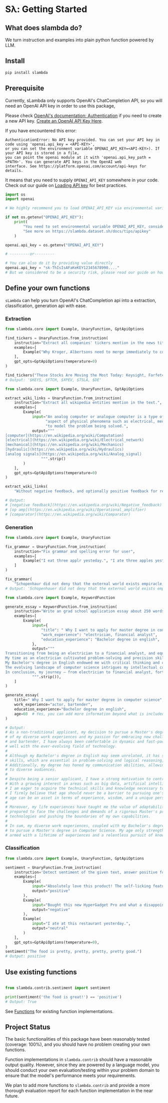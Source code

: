 # Sλ: Getting Started

## What does slambda do?

We turn instruction and examples into plain python function powered by LLM.

## Install

```bash
pip install slambda
```

## Prerequisite

Currently, sLambda only supports OpenAI's ChatCompletion API, so you will need an OpenAI API key in order to use this
package,

Please check [OpenAI's documentation: Authentication](https://platform.openai.com/docs/api-reference/authentication) if
you need to create a new API key.  [Create an OpenAI API Key Here](https://platform.openai.com/account/api-keys).

If you have encountered this error:

```
AuthenticationError: No API key provided. You can set your API key in code using 'openai.api_key = <API-KEY>', 
or you can set the environment variable OPENAI_API_KEY=<API-KEY>). If your API key is stored in a file, 
you can point the openai module at it with 'openai.api_key_path = <PATH>'. You can generate API keys in the OpenAI web 
interface. See https://platform.openai.com/account/api-keys for details.
```

It means that you need to supply `OPENAI_API_KEY` somewhere in your code. Check out our guide
on [Loading API key](/docs/tips/apikey) for best practices.

```python
import os
import openai

# We highly recommend you to load OPENAI_API_KEY via environmental variable 

if not os.getenv("OPENAI_API_KEY"):
    print(
        "You need to set environmental variable OPENAI_API_KEY, consider using dotenv."
        "See more on https://slambda.dataset.sh/docs/tips/apikey"
    )

openai.api_key = os.getenv("OPENAI_API_KEY")

# ---------or---------

# You can also do it by providing value directly
openai.api_key = "sk-ThIsIsAFaKeKEY12345678990...."
# But we considered to be a security risk, please read our guide on how to load api key for more details. 
```

## Define your own functions

`sLambda` can help you turn OpenAI's ChatCompletion api into a extraction, classification, generation api with ease.

### Extraction

```python title="Extract stock Tickers"
from slambda.core import Example, UnaryFunction, GptApiOptions

find_tickers = UnaryFunction.from_instruction(
    instruction="Extract all companies' tickers mention in the news title.",
    examples=[
        Example("Why Kroger, Albertsons need to merge immediately to compete with Walmart", "$KR, $ACI")
    ],
    gpt_opts=GptApiOptions(temperature=0)
)

find_tickers("These Stocks Are Moving the Most Today: Keysight, Farfetch, XPeng, Tesla, Deere, and More")
# Output: '$KEYS, $FTCH, $XPEV, $TSLA, $DE'
```

```python title="Extract Wikipeida Links"
from slambda.core import Example, UnaryFunction, GptApiOptions

extract_wiki_links = UnaryFunction.from_instruction(
    instruction="Extract all wikipedia entities mention in the text.",
    examples=[
        Example(
            input="An analog computer or analogue computer is a type of computer that uses the continuous variation"
                  "aspect of physical phenomena such as electrical, mechanical, or hydraulic quantities (analog signals) "
                  "to model the problem being solved.",
            output="""
[computer](https://en.wikipedia.org/wiki/Computation)
[electrical](https://en.wikipedia.org/wiki/Electrical_network)
[mechanical](https://en.wikipedia.org/wiki/Mechanics)
[hydraulic](https://en.wikipedia.org/wiki/Hydraulics)
[analog signals](https://en.wikipedia.org/wiki/Analog_signal)
                """.strip()
        )
    ],
    gpt_opts=GptApiOptions(temperature=0)
)

extract_wiki_links(
    "Without negative feedback, and optionally positive feedback for regeneration, an op amp acts as a comparator.")

# Output: 
# [negative feedback](https://en.wikipedia.org/wiki/Negative_feedback)
# [op amp](https://en.wikipedia.org/wiki/Operational_amplifier)
# [comparator](https://en.wikipedia.org/wiki/Comparator)
```

### Generation

```python title="Fix Grammar"
from slambda.core import Example, UnaryFunction

fix_grammar = UnaryFunction.from_instruction(
    instruction="Fix grammar and spelling error for user",
    examples=[
        Example("I eat three applr yesteday.", "I ate three apples yesterday."),
    ]
)

fix_grammar(
    "Schopenhaur did not deny that the external world exists empiracle, but he followed Kant in claimin' that our knowledge and experiense of the world are always indirekt.")
# Output: 'Schopenhauer did not deny that the external world exists empirically, but he followed Kant in claiming that our knowledge and experience of the world are always indirect.'

```

```python title="Write Essay"
from slambda.core import Example, KeywordFunction

generate_essay = KeywordFunction.from_instruction(
    instruction="Write an grad school application essay about 250 words using the given information",
    examples=[
        Example(
            input={
                "title": " Why I want to apply for master degree in computer science",
                "work_experience": "electrician, financial analyst",
                "education_experience": "Bachelor degree in english",
            },
            output="""
Transitioning from being an electrician to a financial analyst, and equipped with a Bachelor's degree in English, I am driven to undertake a Master's degree in Computer Science. This decision arises from my diverse experiences, revealing the intersecting points between my past and the boundless possibilities of the tech world.
My time as an electrician cultivated problem-solving and precision skills, paralleling the demands of programming. Similarly, my role as a financial analyst exposed me to the potency of data analysis and technology-driven decision-making. Recognizing these common threads, I am keen to meld my existing expertise with the innovation fostered by computer science.
My Bachelor's degree in English endowed me with critical thinking and communication prowess, invaluable assets when navigating interdisciplinary collaborations and explaining intricate technicalities. By pursuing a Master's in Computer Science, I aspire to fuse my linguistic finesse with programming adeptness, enhancing my capacity to innovate and contribute effectively.
The evolving landscape of computer science intrigues my intellectual curiosity, from AI and machine learning to cybersecurity and software engineering. This fervor drives my academic pursuit, aiming to amplify my theoretical knowledge and hands-on skills, positioning me at technology's vanguard.
In conclusion, my journey – from electrician to financial analyst, fortified by a Bachelor's in English – has illuminated the transformative potential of computer science. With a burning desire to challenge and unite my experiences, I am resolute in my commitment to a Master's in Computer Science. This endeavor promises not only personal enrichment but also a chance to meaningfully influence the trajectory of technological advancement.        
            """.strip()),
    ]
)

generate_essay(
    title=" Why I want to apply for master degree in computer science",
    work_experience="actor, bartender",
    education_experience="Bachelor degree in english",
    age=60  # Yes, you can add more information beyond what is included in the examples. 
)

# Output:
# As a non-traditional applicant, my decision to pursue a Master's degree in Computer Science stems from a combination
# of my diverse work experiences and my passion for embracing new challenges at the age of 60. Having worked as an actor 
# and bartender, I have always been comfortable in dynamic and fast-paced environments, traits that align 
# well with the ever-evolving field of technology.
# 
# Although my Bachelor's degree in English may seem unrelated, it has sharpened my critical thinking and analytical 
# skills, which are essential in problem-solving and logical reasoning, both foundational elements in computer science. 
# Additionally, my degree has honed my communication abilities, allowing me to effectively convey complex concepts 
# to diverse audiences.
# 
# Despite being a senior applicant, I have a strong motivation to contribute to the field of computer science. 
# With a growing interest in areas such as big data, artificial intelligence, and programming, 
# I am eager to acquire the technical skills and knowledge necessary to engage in meaningful research and innovation. 
# I firmly believe that age should never be a barrier to pursuing one's passions, and I am determined to prove that 
# age can be an asset in terms of experience, wisdom, and a unique perspective.
# 
# Moreover, my life experiences have taught me the value of adaptability, resilience, and a growth mindset. I am 
# prepared to face the challenges and demands of a rigorous Master's program, fully committed to embracing new 
# technologies and pushing the boundaries of my own capabilities.
# 
# In sum, my diverse work experiences, coupled with my Bachelor's degree in English, have paved the way for my decision 
# to pursue a Master's degree in Computer Science. My age only strengthens my resolve to contribute to the field, 
# armed with a lifetime of experiences and a relentless pursuit of knowledge.

```

### Classification

```python title="Binary sentiment classifier"
from slambda.core import Example, UnaryFunction, GptApiOptions

sentiment = UnaryFunction.from_instruction(
    instruction='Detect sentiment of the given text, answer positive for positive sentiment, negative for negative sentiment, otherwise neutral.',
    examples=[
        Example(
            input="Absolutely love this product! The self-licking feature is a game-changer for ice cream lovers like me. No more melty messes, just pure enjoyment. A must-have for summer!",
            output="positive"
        ),
        Example(
            input="Bought this new HyperGadget Pro and what a disappointment! It feels cheap, doesn't work as advertised, and the battery life is a joke. Save your money and avoid this one.",
            output="negative"
        ),
        Example(
            input="I ate at this restaurant yesterday.",
            output="neutral"
        )
    ],
    gpt_opts=GptApiOptions(temperature=0),
)
sentiment("The food is pretty, pretty, pretty, pretty good.")
# Output: positive
```

## Use existing functions

```py

from slambda.contrib.sentiment import sentiment

print(sentiment('the food is great!') == 'positive')
# Output: True
```

See [Functions](/docs/category/builtin-functions) for existing function implementations.

## Project Status

The basic functionalities of this package have been reasonably tested (coverage: 100%), and you should have no problem
creating your own
functions.

Function implementations in `slambda.contrib` should have a reasonable output quality. However, since they are powered
by a language model, you should conduct your own evaluation/testing within your problem domain to ensure that the
model's performance meets your requirements.

We plan to add more functions to `slambda.contrib` and provide a more thorough evaluation report for each function
implementation in the near future.